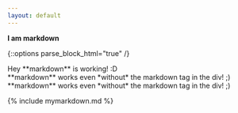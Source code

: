 ```yaml
---
layout: default
---
```



**I am markdown**

{::options parse_block_html="true" /}

<div markdown="span">
    Hey **markdown** is working! :D
</div>

<div markdown="block">
**markdown** works even *without* the markdown tag in the div! ;)
</div>

<div markdown="1">
**markdown** works even *without* the markdown tag in the div! ;)
</div>

{% include mymarkdown.md %}
